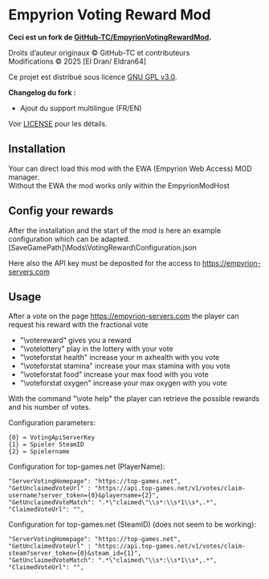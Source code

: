 # Empyrion Voting Reward Mod

**Ceci est un fork de [GitHub-TC/EmpyrionVotingRewardMod](https://github.com/GitHub-TC/EmpyrionVotingRewardMod).**

Droits d’auteur originaux © GitHub-TC et contributeurs  
Modifications © 2025 [El Dran/ Eldran64]

Ce projet est distribué sous licence [GNU GPL v3.0](LICENSE).

**Changelog du fork :**
- Ajout du support multilingue (FR/EN)

Voir [LICENSE](LICENSE) pour les détails.

## Installation
Your can direct load this mod with the EWA (Empyrion Web Access) MOD manager.<br/>
Without the EWA the mod works only within the EmpyrionModHost

## Config your rewards
After the installation and the start of the mod is here an example configuration which can be adapted.
[SaveGamePath]\\Mods\\VotingReward\\Configuration.json

Here also the API key must be deposited for the access to https://empyrion-servers.com

## Usage
After a vote on the page https://empyrion-servers.com the player can request his reward with the fractional vote
* "\\votereward" gives you a reward
* "\\votelottery" play in the lottery with your vote
* "\\voteforstat health" increase your m axhealth with you vote
* "\\voteforstat stamina" increase your max stamina with you vote
* "\\voteforstat food" increase your max food with you vote
* "\\voteforstat oxygen" increase your max oxygen with you vote

With the command "\\vote help" the player can retrieve the possible rewards and his number of votes.

Configuration parameters:
```
{0} = VotingApiServerKey
{1} = Spieler SteamID
{2} = Spielername
```

Configuration for top-games.net (PlayerName):
```
"ServerVotingHomepage": "https://top-games.net",
"GetUnclaimedVoteUrl" : "https://api.top-games.net/v1/votes/claim-username?server_token={0}&playername={2}",
"GetUnclaimedVoteMatch": ".*\"claimed\"\\s*:\\s*1\\s*,.*",
"ClaimedVoteUrl": "",
```

Configuration for top-games.net (SteamID) (does not seem to be working):
```
"ServerVotingHomepage": "https://top-games.net",
"GetUnclaimedVoteUrl" : "https://api.top-games.net/v1/votes/claim-steam?server_token={0}&steam_id={1}",
"GetUnclaimedVoteMatch": ".*\"claimed\"\\s*:\\s*1\\s*,.*",
"ClaimedVoteUrl": "",
```
